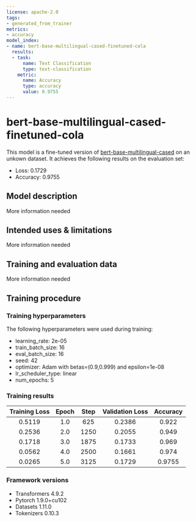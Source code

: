 ```yaml
---
license: apache-2.0
tags:
- generated_from_trainer
metrics:
- accuracy
model_index:
- name: bert-base-multilingual-cased-finetuned-cola
  results:
  - task:
      name: Text Classification
      type: text-classification
    metric:
      name: Accuracy
      type: accuracy
      value: 0.9755
---
```


<!-- This model card has been generated automatically according to the information the Trainer had access to. You
should probably proofread and complete it, then remove this comment. -->

# bert-base-multilingual-cased-finetuned-cola

This model is a fine-tuned version of [bert-base-multilingual-cased](https://huggingface.co/bert-base-multilingual-cased) on an unkown dataset.
It achieves the following results on the evaluation set:
- Loss: 0.1729
- Accuracy: 0.9755

## Model description

More information needed

## Intended uses & limitations

More information needed

## Training and evaluation data

More information needed

## Training procedure

### Training hyperparameters

The following hyperparameters were used during training:
- learning_rate: 2e-05
- train_batch_size: 16
- eval_batch_size: 16
- seed: 42
- optimizer: Adam with betas=(0.9,0.999) and epsilon=1e-08
- lr_scheduler_type: linear
- num_epochs: 5

### Training results

| Training Loss | Epoch | Step | Validation Loss | Accuracy |
|:-------------:|:-----:|:----:|:---------------:|:--------:|
| 0.5119        | 1.0   | 625  | 0.2386          | 0.922    |
| 0.2536        | 2.0   | 1250 | 0.2055          | 0.949    |
| 0.1718        | 3.0   | 1875 | 0.1733          | 0.969    |
| 0.0562        | 4.0   | 2500 | 0.1661          | 0.974    |
| 0.0265        | 5.0   | 3125 | 0.1729          | 0.9755   |


### Framework versions

- Transformers 4.9.2
- Pytorch 1.9.0+cu102
- Datasets 1.11.0
- Tokenizers 0.10.3
